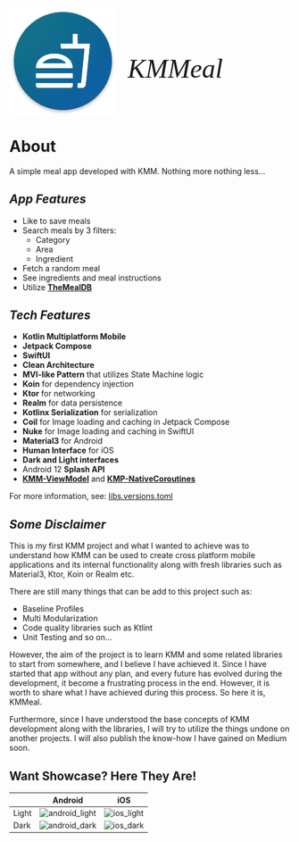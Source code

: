<div style="display: flex; flex-direction: row; align-items: center; margin-bottom: 40px; margin-top: 40px">
    <img src="./assets/logo.png" alt="kmm_logo"/>
    <h2 style="font-size: 48px; font-weight: bold; margin-left: 20px; font-family: avenir; font-style: italic; font-weight: 300;">
        KMMeal
    </h2>
</div>

# About

A simple meal app developed with KMM. Nothing more nothing less...

## _App Features_

- Like to save meals
- Search meals by 3 filters:
  - Category
  - Area
  - Ingredient
- Fetch a random meal
- See ingredients and meal instructions
- Utilize [**TheMealDB**](https://www.themealdb.com/)

## _Tech Features_

- **Kotlin Multiplatform Mobile**
- **Jetpack Compose**
- **SwiftUI**
- **Clean Architecture**
- **MVI-like Pattern** that utilizes State Machine logic
- **Koin** for dependency injection
- **Ktor** for networking
- **Realm** for data persistence
- **Kotlinx Serialization** for serialization
- **Coil** for Image loading and caching in Jetpack Compose
- **Nuke** for Image loading and caching in SwiftUI
- **Material3** for Android
- **Human Interface** for iOS
- **Dark and Light interfaces**
- Android 12 **Splash API**
- [**KMM-ViewModel**](https://github.com/rickclephas/KMM-ViewModel) and [**KMP-NativeCoroutines**](https://github.com/rickclephas/KMP-NativeCoroutines)

For more information, see: [libs.versions.toml](./gradle/libs.versions.toml)

## _Some Disclaimer_

This is my first KMM project and what I wanted to achieve was to understand how KMM can be used to create cross platform mobile applications and its internal functionality along with fresh libraries such as Material3, Ktor, Koin or Realm etc.

There are still many things that can be add to this project such as:
- Baseline Profiles
- Multi Modularization
- Code quality libraries such as Ktlint
- Unit Testing and so on...

However, the aim of the project is to learn KMM and some related libraries to start from somewhere, and I believe I have achieved it. Since I have started that app without any plan, and every future has evolved during the development, it become a frustrating process in the end. However, it is worth to share what I have achieved during this process. So here it is, KMMeal.

Furthermore, since I have understood the base concepts of KMM development along with the libraries, I will try to utilize the things undone on another projects. I will also publish the know-how I have gained on Medium soon.

## Want Showcase? Here They Are!

|       |                       Android                       |                     iOS                     |
|:------|:---------------------------------------------------:|:-------------------------------------------:|
| Light | ![android_light](./assets/kmmeal_android_light.gif) | ![ios_light](./assets/kmmeal_ios_light.gif) |
| Dark  |  ![android_dark](./assets/kmmeal_android_dark.gif)  |  ![ios_dark](./assets/kmmeal_ios_dark.gif)  |
